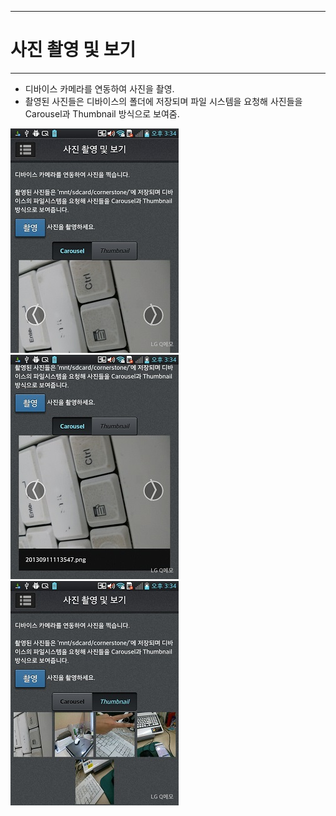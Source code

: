 <!--
{
	"title": "사진 촬영 및 보기",
	"group": 2,
	"order": 19
}
-->

-----------------------

# 사진 촬영 및 보기 #

-----------------------

- 디바이스 카메라를 연동하여 사진을 촬영.
- 촬영된 사진들은 디바이스의 폴더에 저장되며 파일 시스템을 요청해 사진들을 Carousel과 Thumbnail 방식으로 보여줌.

![](./images/2013-09-11-15-34-31.jpg)
![](./images/2013-09-11-15-34-52.jpg)
![](./images/2013-09-11-15-35-01.jpg)